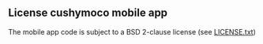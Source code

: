 ## License cushymoco mobile app

The mobile app code is subject to a BSD 2-clause license
(see [LICENSE.txt](LICENSE.txt))